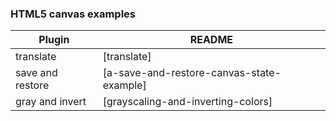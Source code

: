 

### HTML5 canvas examples


| Plugin | README |
| ------ | ------ |
| translate | [translate]  |
| save and restore | [a-save-and-restore-canvas-state-example]  |
| gray and invert | [grayscaling-and-inverting-colors]  |


